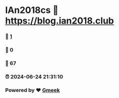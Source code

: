 # IAn2018cs :link: https://blog.ian2018.club 
### :page_facing_up: [1](https://blog.ian2018.club/tag.html) 
### :speech_balloon: 0 
### :hibiscus: 67 
### :alarm_clock: 2024-06-24 21:31:10 
### Powered by :heart: [Gmeek](https://github.com/Meekdai/Gmeek)
